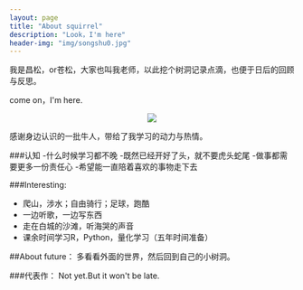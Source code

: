 ```yaml
---
layout: page
title: "About squirrel"
description: "Look，I'm here"
header-img: "img/songshu0.jpg"
---
```



我是昌松，or苍松，大家也叫我老师，以此挖个树洞记录点滴，也便于日后的回顾与反思。


come on，I'm here.

<center>
    <p><img src="https://raw.githubusercontent.com/squirrelmaster/squirrelmaster.github.io/master/img/songshu.jpg" align="center"></p>
</center>


感谢身边认识的一批牛人，带给了我学习的动力与热情。



###认知
-什么时候学习都不晚
-既然已经开好了头，就不要虎头蛇尾
-做事都需要更多一份责任心
-希望能一直陪着喜欢的事物走下去





###Interesting:


- 爬山，涉水；自由骑行；足球，跑酷
- 一边听歌，一边写东西
- 走在白城的沙滩，听海哭的声音
- 课余时间学习R，Python，量化学习（五年时间准备）

##About future：
多看看外面的世界，然后回到自己的小树洞。


###代表作：
Not yet.But it won't be late.





